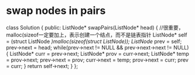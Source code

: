 # swap nodes in pairs

class Solution {
    public:
        ListNode* swapPairs(ListNode* head) {
    				//很重要，malloc(sizeof一定要加上，表示创建一个结点，而不是链表指针
            ListNode* self = (struct ListNode *)malloc(sizeof(struct ListNode)); 
            ListNode* prev = self;
            prev->next = head;
            while(prev->next != NULL && prev->next->next != NULL) {
                ListNode* curr = prev->next;
                ListNode* prov = curr->next;
                ListNode* temp = prov->next;
                prev->next = prov;
                curr->next = temp;
                prov->next = curr;
                prev = curr;
            }
            return self->next;
        }
    };